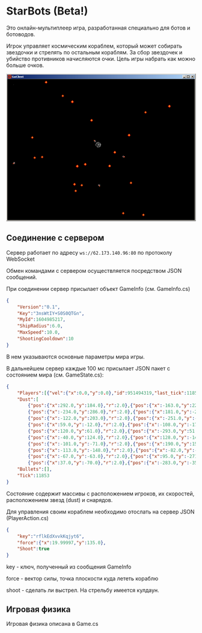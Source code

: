 # StarBots (Beta!)

Это онлайн-мультиплеер игра, разработанная специально для ботов и ботоводов.

Игрок управляет космическим кораблем, который может собирать звездочки и стрелять по остальным кораблям.  За сбор звездочек и убийство противников начисляются очки. Цель игры набрать как можно больше очков. 

![1](img/1.png)

## Соединение с сервером

Сервер работает по адресу `ws://62.173.140.96:80` по протоколу WebSocket

Обмен командами с сервером осуществляется посредством JSON сообщений.

При соединении сервер присылает объект GameInfo (см. GameInfo.cs)

```json
{
    "Version":"0.1",
	"Key":"3nsWtIY+S0S0QTGn",
    "MyId":1604985217,
    "ShipRadius":6.0,
    "MaxSpeed":10.0,
    "ShootingCooldown":10
}
```

В нем указываются основные параметры мира игры.

В дальнейшем сервер каждые 100 мс присылает JSON пакет с состоянием мира (см. GameState.cs):

```json
{
	"Players":[{"vel":{"x":0.0,"y":0.0},"id":951494319,"last_tick":11853,"score":0,"pos":{"x":30.0,"y":-172.0},"r":10.0}],
	"Dust":[
		{"pos":{"x":292.0,"y":184.0},"r":2.0},{"pos":{"x":-163.0,"y":228.0},"r":2.0},
		{"pos":{"x":-234.0,"y":286.0},"r":2.0},{"pos":{"x":181.0,"y":-278.0},"r":2.0},
		{"pos":{"x":-122.0,"y":203.0},"r":2.0},{"pos":{"x":-251.0,"y":-32.0},"r":2.0},
		{"pos":{"x":59.0,"y":-12.0},"r":2.0},{"pos":{"x":-108.0,"y":-176.0},"r":2.0},
		{"pos":{"x":120.0,"y":61.0},"r":2.0},{"pos":{"x":-293.0,"y":51.0},"r":2.0},
		{"pos":{"x":-40.0,"y":124.0},"r":2.0},{"pos":{"x":128.0,"y":-142.0},"r":2.0},
		{"pos":{"x":-101.0,"y":-71.0},"r":2.0},{"pos":{"x":190.0,"y":158.0},"r":2.0},
		{"pos":{"x":-113.0,"y":-148.0},"r":2.0},{"pos":{"x":-82.0,"y":-152.0},"r":2.0},
		{"pos":{"x":-67.0,"y":-63.0},"r":2.0},{"pos":{"x":95.0,"y":-271.0},"r":2.0},
		{"pos":{"x":37.0,"y":-70.0},"r":2.0},{"pos":{"x":-283.0,"y":-35.0},"r":2.0}],
	"Bullets":[],
	"Tick":11853
}
```

Состояние содержит массивы с расположением игроков, их скоростей, расположением звезд (dust) и снарядов.

Для управления своим кораблем необходимо отослать на сервер JSON (PlayerAction.cs)

```json
{
    "key":"rflkEdXvvkKqjyt6",
    "force":{"x":19.99997,"y":135.0},
    "Shoot":true
}
```

key - ключ, полученный из сообщения GameInfo

force - вектор силы, точка плоскости куда лететь кораблю

shoot - сделать ли выстрел. На стрельбу имеется кулдаун. 



## Игровая физика

Игровая физика описана в Game.cs



